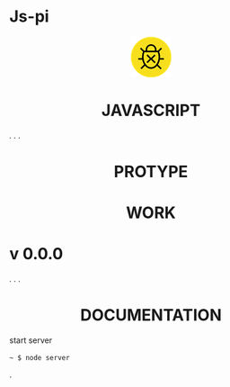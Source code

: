 # Js-pi

<div align="center">
    <img src="./src/jsx-icon.png">
    <h1 >JAVASCRIPT</h1>
</div>

*.   .   .*

<div align="center">
    <h1 >PROTYPE</h1>
</div>

<div align="center">
    <h1 >WORK</h1>
</div>

# v 0.0.0

*.  .  .*

<div align="center">
    <h1 >DOCUMENTATION</h1>
</div>

start server

    ~ $ node server
.
